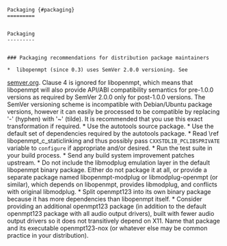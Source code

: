 	Packaging {#packaging}
	=========
	
	
	Packaging
	---------
	
	
	### Packaging recommendations for distribution package maintainers
	
    *  libopenmpt (since 0.3) uses SemVer 2.0.0 versioning. See
[semver.org](https://semver.org/spec/v2.0.0.html). Clause 4 is ignored for
libopenmpt, which means that libopenmpt will also provide API/ABI
compatibility semantics for pre-1.0.0 versions as required by SemVer 2.0.0
only for post-1.0.0 versions. The SemVer versioning scheme is incompatible
with Debian/Ubuntu package versions, however it can easily be processed to
be compatible by replacing '-' (hyphen) with '~' (tilde). It is recommended
that you use this exact transformation if required.
    *  Use the autotools source package.
    *  Use the default set of dependencies required by the autotools package.
    *  Read \ref libopenmpt_c_staticlinking and thus possibly pass
`CXXSTDLIB_PCLIBSPRIVATE` variable to `configure` if appropriate and/or
desired.
    *  Run the test suite in your build process.
    *  Send any build system improvement patches upstream.
    *  Do not include the libmodplug emulation layer in the default libopenmpt
binary package. Either do not package it at all, or provide a separate
package named libopenmpt-modplug or libmodplug-openmpt (or similar), which
depends on libopenmpt, provides libmodplug, and conflicts with original
libmodplug.
    *  Split openmpt123 into its own binary package because it has more
dependencies than libopenmpt itself.
    *  Consider providing an additional openmpt123 package (in addition to the
default openmpt123 package with all audio output drivers), built with fewer
audio output drivers so it does not transitively depend on X11. Name that
package and its executable openmpt123-nox (or whatever else may be common
practice in your distribution).
	
	